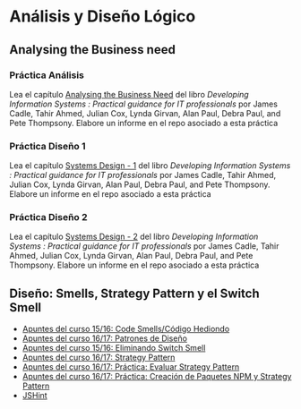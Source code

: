 # Análisis y Diseño Lógico

## Analysing the Business need

### Práctica Análisis

Lea el capítulo [Analysing the Business Need](https://puntoq.ull.es/permalink/f/15vbjs7/ullsfx2550000001351302) del libro *Developing Information Systems : Practical guidance for IT professionals* por James Cadle, Tahir Ahmed, Julian Cox, Lynda Girvan, Alan Paul, Debra Paul, and Pete Thompsony. Elabore un informe en el repo asociado a esta práctica

### Práctica Diseño 1

Lea el capítulo [Systems Design - 1](https://puntoq.ull.es/permalink/f/15vbjs7/ullsfx2550000001351302) del libro *Developing Information Systems : Practical guidance for IT professionals* por James Cadle, Tahir Ahmed, Julian Cox, Lynda Girvan, Alan Paul, Debra Paul, and Pete Thompsony. Elabore un informe en el repo asociado a esta práctica

### Práctica Diseño 2

Lea el capítulo [Systems Design - 2](https://puntoq.ull.es/permalink/f/15vbjs7/ullsfx2550000001351302) del libro *Developing Information Systems : Practical guidance for IT professionals* por James Cadle, Tahir Ahmed, Julian Cox, Lynda Girvan, Alan Paul, Debra Paul, and Pete Thompsony. Elabore un informe en el repo asociado a esta práctica

## Diseño: Smells, Strategy Pattern y el Switch Smell

* [Apuntes del curso 15/16: Code Smells/Código Hediondo](https://casianorodriguezleon.gitbooks.io/pl1516/content/apuntes/codesmell.html)
* [Apuntes del curso 16/17: Patrones de Diseño](https://casianorodriguezleon.gitbooks.io/ull-esit-1617/content/apuntes/patterns/)
* [Apuntes del curso 15/16: Eliminando Switch Smell](https://casianorodriguezleon.gitbooks.io/pl1516/content/practicas/noswitchsmell.html)
* [Apuntes del curso 16/17: Strategy Pattern](https://casianorodriguezleon.gitbooks.io/ull-esit-1617/content/apuntes/patterns/strategypattern.html)
* [Apuntes del curso 16/17: Práctica: Evaluar Strategy Pattern](https://casianorodriguezleon.gitbooks.io/ull-esit-1617/content/practicas/practicaevaluastrategypattern.html)
* [Apuntes del curso 16/17: Práctica: Creación de Paquetes NPM y Strategy Pattern](https://casianorodriguezleon.gitbooks.io/ull-esit-1617/content/practicas/practicamodulestrategypattern.html)
* [JSHint](http://jshint.com/)


